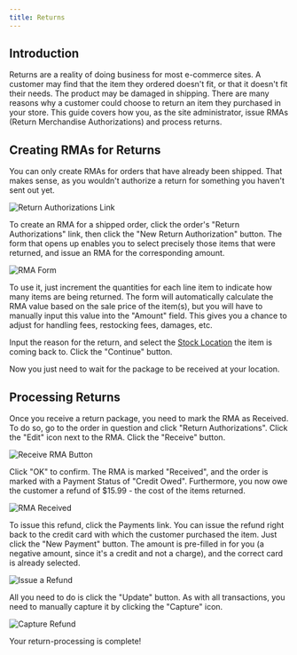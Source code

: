 ```yaml
---
title: Returns
---
```


## Introduction

Returns are a reality of doing business for most e-commerce sites. A customer may find that the item they ordered doesn't fit, or that it doesn't fit their needs. The product may be damaged in shipping. There are many reasons why a customer could choose to return an item they purchased in your store. This guide covers how you, as the site administrator, issue RMAs (Return Merchandise Authorizations) and process returns.

## Creating RMAs for Returns

You can only create RMAs for orders that have already been shipped. That makes sense, as you wouldn't authorize a return for something you haven't sent out yet.

![Return Authorizations Link](/images/user/orders/return_authorizations_link.jpg)

To create an RMA for a shipped order, click the order's "Return Authorizations" link, then click the "New Return Authorization" button. The form that opens up enables you to select precisely those items that were returned, and issue an RMA for the corresponding amount.

![RMA Form](/images/user/orders/rma_form.jpg)

To use it, just increment the quantities for each line item to indicate how many items are being returned. The form will automatically calculate the RMA value based on the sale price of the item(s), but you will have to manually input this value into the "Amount" field. This gives you a chance to adjust for handling fees, restocking fees, damages, etc.

Input the reason for the return, and select the [Stock Location](stock_locations) the item is coming back to. Click the "Continue" button.

Now you just need to wait for the package to be received at your location.

## Processing Returns

Once you receive a return package, you need to mark the RMA as Received. To do so, go to the order in question and click "Return Authorizations". Click the "Edit" icon next to the RMA. Click the "Receive" button.

![Receive RMA Button](/images/user/orders/mark_rma_received.jpg)

Click "OK" to confirm. The RMA is marked "Received", and the order is marked with a Payment Status of "Credit Owed". Furthermore, you now owe the customer a refund of $15.99 - the cost of the items returned.

![RMA Received](/images/user/orders/rma_received.jpg)

To issue this refund, click the Payments link. You can issue the refund right back to the credit card with which the customer purchased the item. Just click the "New Payment" button. The amount is pre-filled in for you (a negative amount, since it's a credit and not a charge), and the correct card is already selected.

![Issue a Refund](/images/user/orders/issue_refund.jpg)

All you need to do is click the "Update" button. As with all transactions, you need to manually capture it by clicking the "Capture" icon.

![Capture Refund](/images/user/orders/capture_refund.jpg)

Your return-processing is complete!